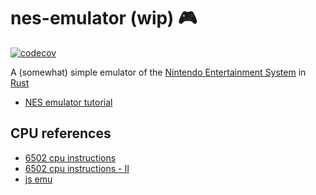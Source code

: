 # nes-emulator (wip) 🎮
[![codecov](https://codecov.io/gh/marcantoineg/nes-emulator/graph/badge.svg?token=PA73YKCDNA)](https://codecov.io/gh/marcantoineg/nes-emulator)

A (somewhat) simple emulator of the [Nintendo Entertainment System](https://en.wikipedia.org/wiki/Nintendo_Entertainment_System) in [Rust](https://www.rust-lang.org/)

- [NES emulator tutorial](https://bugzmanov.github.io/nes_ebook/)

## CPU references
- [6502 cpu instructions](https://www.nesdev.org/obelisk-6502-guide/reference.html)
- [6502 cpu instructions - II](http://www.6502.org/tutorials/6502opcodes.html)
- [js emu](https://itema-as.github.io/6502js/)
